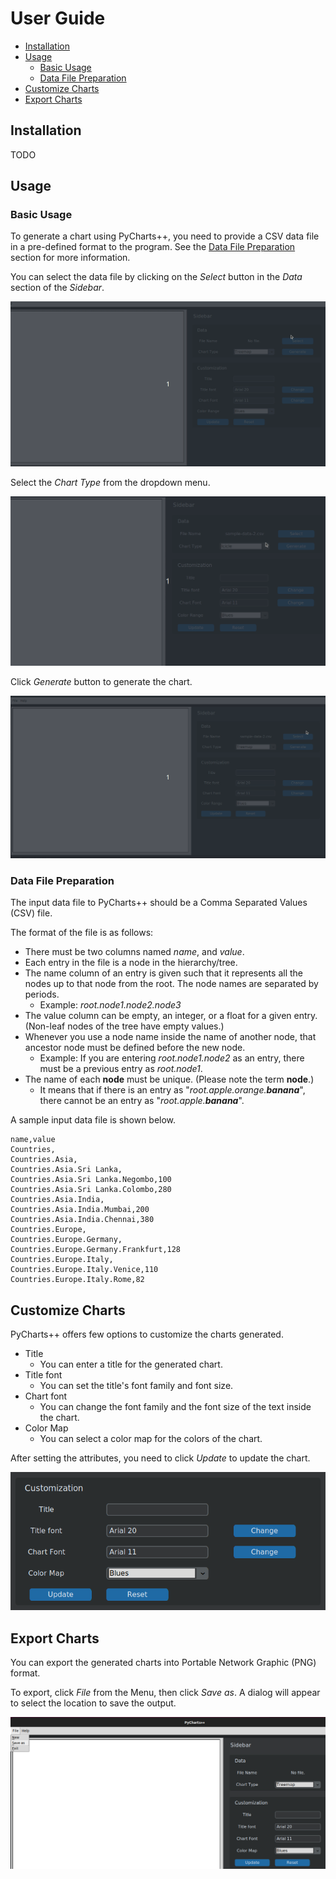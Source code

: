 # User Guide

- [Installation](user_guide.md#installation)
- [Usage](user_guide.md#usage)
    - [Basic Usage](user_guide.md#basic-usage)
    - [Data File Preparation](user_guide.md#data-file-preparation)
- [Customize Charts](user_guide.md#customize-charts)
- [Export Charts](user_guide.md#export-charts)

## Installation
TODO
## Usage

### Basic Usage
To generate a chart using PyCharts++, you need to provide a CSV data file in a pre-defined format to the program. See the [Data File Preparation](user_guide.md#data-file-preparation) section for more information.

You can select the data file by clicking on the _Select_ button in the _Data_ section of the _Sidebar_.

![select data file](img/select_data_file.gif)

Select the _Chart Type_ from the dropdown menu.

![select chart type](img/select_chart_type.gif)

Click _Generate_ button to generate the chart.

![generate chart](img/generate_chart.gif)

### Data File Preparation
The input data file to PyCharts++ should be a Comma Separated Values (CSV) file.

The format of the file is as follows:

- There must be two columns named _name_, and _value_.
- Each entry in the file is a node in the hierarchy/tree.
- The name column of an entry is given such that it represents all the nodes up to that node from the root. The node names are separated by periods.
    - Example: _root.node1.node2.node3_
- The value column can be empty, an integer, or a float for a given entry. (Non-leaf nodes of the tree have empty values.)
- Whenever you use a node name inside the name of another node, that ancestor node must be defined before the new node.
    - Example: If you are entering _root.node1.node2_ as an entry, there must be a previous entry as _root.node1_.
- The name of each **node** must be unique. (Please note the term **node**.)
    - It means that if there is an entry as "_root.apple.orange.**banana**_", there cannot be an entry as "_root.apple.**banana**_".

A sample input data file is shown below.

```{.csv}
name,value
Countries,
Countries.Asia,
Countries.Asia.Sri Lanka,
Countries.Asia.Sri Lanka.Negombo,100
Countries.Asia.Sri Lanka.Colombo,280
Countries.Asia.India,
Countries.Asia.India.Mumbai,200
Countries.Asia.India.Chennai,380
Countries.Europe,
Countries.Europe.Germany,
Countries.Europe.Germany.Frankfurt,128
Countries.Europe.Italy,
Countries.Europe.Italy.Venice,110
Countries.Europe.Italy.Rome,82
```

## Customize Charts
PyCharts++ offers few options to customize the charts generated.

- Title
    - You can enter a title for the generated chart.
- Title font
    - You can set the title's font family and font size.
- Chart font
    - You can change the font family and the font size of the text inside the chart.
- Color Map
    - You can select a color map for the colors of the chart.

After setting the attributes, you need to click _Update_ to update the chart.

![Customization options](img/customization_section.png)

## Export Charts

You can export the generated charts into Portable Network Graphic (PNG) format.

To export, click _File_ from the Menu, then click _Save as_. A dialog will appear to select the location to save the output.

![Export chart](img/save_as.png)